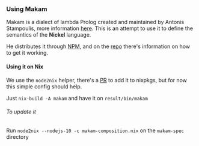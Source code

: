 ### Using Makam

Makam is a dialect of lambda Prolog created and maintained by Antonis Stampoulis, more information [here](https://github.com/astampoulis/makam).
This is an attempt to use it to define the semantics of the **Nickel** language.

He distributes it through [NPM](https://www.npmjs.com/package/makam), and on the [repo](https://github.com/astampoulis/makam) there's information on how to get it working.

#### Using it on Nix

We use the `node2nix` helper, there's a [PR](https://github.com/NixOS/nixpkgs/pull/67703) to add it to nixpkgs, but for now this simple config should help.

Just `nix-build -A makam` and have it on `result/bin/makam`

###### To update it

Run `node2nix --nodejs-10 -c makam-composition.nix` on the `makam-spec` directory


